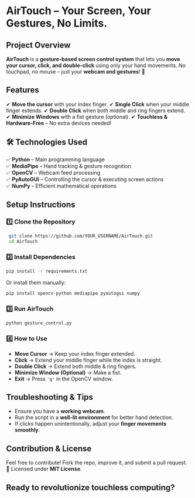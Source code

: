 # **AirTouch – Your Screen, Your Gestures, No Limits.**

## **Project Overview**
**AirTouch** is a **gesture-based screen control system** that lets you **move your cursor, click, and double-click** using only your hand movements. No touchpad, no mouse – just your **webcam and gestures**! 🚀

## **Features**
✔ **Move the cursor** with your index finger.
✔ **Single Click** when your middle finger extends.
✔ **Double Click** when both middle and ring fingers extend.
✔ **Minimize Windows** with a fist gesture (optional).
✔ **Touchless & Hardware-Free** – No extra devices needed!

## **🛠 Technologies Used**
✅ **Python** – Main programming language  
✅ **MediaPipe** – Hand tracking & gesture recognition  
✅ **OpenCV** – Webcam feed processing  
✅ **PyAutoGUI** – Controlling the cursor & executing screen actions  
✅ **NumPy** – Efficient mathematical operations  

## **Setup Instructions**
### **1️⃣ Clone the Repository**
```sh
 git clone https://github.com/YOUR_USERNAME/AirTouch.git
 cd AirTouch
```

### **2️⃣ Install Dependencies**
```sh
pip install -r requirements.txt
```
Or install them manually:
```sh
pip install opencv-python mediapipe pyautogui numpy
```

### **3️⃣ Run AirTouch**
```sh
python gesture_control.py
```

### **4️⃣ How to Use**
- **Move Cursor** → Keep your index finger extended.
- **Click** → Extend your middle finger while the index is straight.
- **Double Click** → Extend both middle & ring fingers.
- **Minimize Window (Optional)** → Make a fist.
- **Exit** → Press `'q'` in the OpenCV window.

## **Troubleshooting & Tips**
- Ensure you have a **working webcam**.
- Run the script in a **well-lit environment** for better hand detection.
- If clicks happen unintentionally, adjust your **finger movements smoothly**.

## **Contribution & License**
Feel free to contribute! Fork the repo, improve it, and submit a pull request.  
📝 Licensed under **MIT License**.

## **Ready to revolutionize touchless computing?** 

